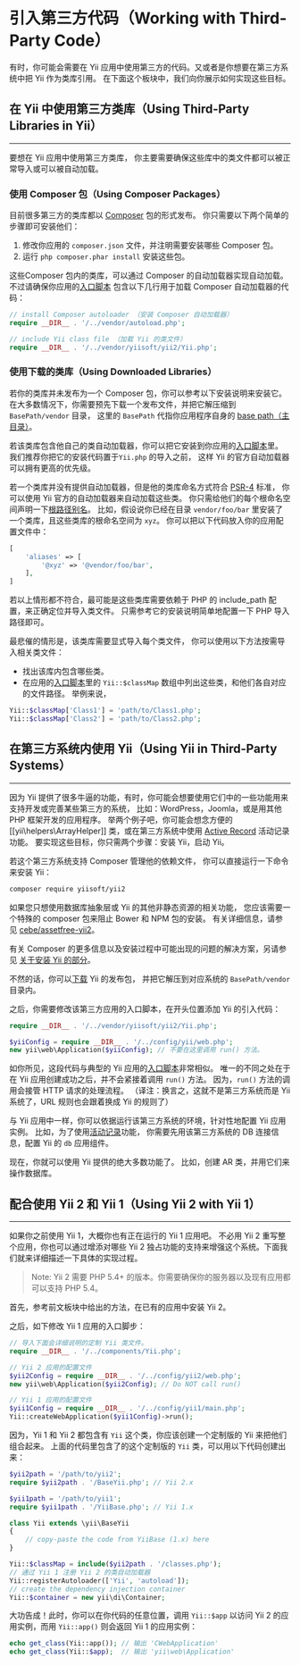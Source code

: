 引入第三方代码（Working with Third-Party Code）
=============================================

有时，你可能会需要在 Yii 应用中使用第三方的代码。又或者是你想要在第三方系统中把 Yii 作为类库引用。
在下面这个板块中，我们向你展示如何实现这些目标。


## 在 Yii 中使用第三方类库（Using Third-Party Libraries in Yii） <span id="using-libs-in-yii"></span>
--------------------------------------------------------------

要想在 Yii 应用中使用第三方类库，
你主要需要确保这些库中的类文件都可以被正常导入或可以被自动加载。

### 使用 Composer 包（Using Composer Packages） <span id="using-composer-packages"></span>

目前很多第三方的类库都以 [Composer](https://getcomposer.org/) 包的形式发布。
你只需要以下两个简单的步骤即可安装他们：

1. 修改你应用的 `composer.json` 文件，并注明需要安装哪些 Composer 包。
2. 运行 `php composer.phar install` 安装这些包。

这些Composer 包内的类库，可以通过 Composer 的自动加载器实现自动加载。
不过请确保你应用的[入口脚本](structure-entry-scripts.md)
包含以下几行用于加载 Composer 自动加载器的代码：

```php
// install Composer autoloader （安装 Composer 自动加载器）
require __DIR__ . '/../vendor/autoload.php';

// include Yii class file （加载 Yii 的类文件）
require __DIR__ . '/../vendor/yiisoft/yii2/Yii.php';
```

### 使用下载的类库（Using Downloaded Libraries） <span id="using-downloaded-libs"></span>

若你的类库并未发布为一个 Composer 包，你可以参考以下安装说明来安装它。
在大多数情况下，你需要预先下载一个发布文件，并把它解压缩到`BasePath/vendor` 目录，
这里的 `BasePath` 代指你应用程序自身的 [base path（主目录）](structure-applications.md#basePath)。

若该类库包含他自己的类自动加载器，你可以把它安装到你应用的[入口脚本](structure-entry-scripts.md)里。
我们推荐你把它的安装代码置于`Yii.php` 的导入之前，
这样 Yii 的官方自动加载器可以拥有更高的优先级。

若一个类库并没有提供自动加载器，但是他的类库命名方式符合 [PSR-4](http://www.php-fig.org/psr/psr-4/) 标准，
你可以使用 Yii 官方的自动加载器来自动加载这些类。
你只需给他们的每个根命名空间声明一下[根路径别名](concept-aliases.md#defining-aliases)。
比如，假设说你已经在目录 `vendor/foo/bar` 里安装了一个类库，且这些类库的根命名空间为 `xyz`。
你可以把以下代码放入你的应用配置文件中：

```php
[
    'aliases' => [
        '@xyz' => '@vendor/foo/bar',
    ],
]
```

若以上情形都不符合，最可能是这些类库需要依赖于 PHP 的 include_path 配置，来正确定位并导入类文件。
只需参考它的安装说明简单地配置一下 PHP 导入路径即可。

最悲催的情形是，该类库需要显式导入每个类文件，
你可以使用以下方法按需导入相关类文件：

* 找出该库内包含哪些类。
* 在应用的[入口脚本](structure-entry-scripts.md)里的 `Yii::$classMap` 数组中列出这些类，和他们各自对应的文件路径。
  举例来说，
```php
Yii::$classMap['Class1'] = 'path/to/Class1.php';
Yii::$classMap['Class2'] = 'path/to/Class2.php';
```


## 在第三方系统内使用 Yii（Using Yii in Third-Party Systems） <span id="using-yii-in-others"></span>
-----------------------------------------------------------

因为 Yii 提供了很多牛逼的功能，有时，你可能会想要使用它们中的一些功能用来支持开发或完善某些第三方的系统，
比如：WordPress，Joomla，或是用其他 PHP 框架开发的应用程序。
举两个例子吧，你可能会想念方便的 [[yii\helpers\ArrayHelper]] 类，或在第三方系统中使用
[Active Record](db-active-record.md) 活动记录功能。
要实现这些目标，你只需两个步骤：安装 Yii，启动 Yii。

若这个第三方系统支持 Composer 管理他的依赖文件，
你可以直接运行一下命令来安装 Yii：

```bash
composer require yiisoft/yii2
```

如果您只想使用数据库抽象层或 Yii 的其他非静态资源的相关功能，
您应该需要一个特殊的 composer 包来阻止 Bower 和 NPM 包的安装。
有关详细信息，请参见 [cebe/assetfree-yii2](https://github.com/cebe/assetfree-yii2)。

有关 Composer 的更多信息以及安装过程中可能出现的问题的解决方案，另请参见
[关于安装 Yii 的部分](start-installation.md#installing-via-composer)。

不然的话，你可以[下载](http://www.yiiframework.com/download/) Yii 的发布包，
并把它解压到对应系统的 `BasePath/vendor` 目录内。

之后，你需要修改该第三方应用的入口脚本，在开头位置添加 Yii 的引入代码：

```php
require __DIR__ . '/../vendor/yiisoft/yii2/Yii.php';

$yiiConfig = require __DIR__ . '/../config/yii/web.php';
new yii\web\Application($yiiConfig); // 不要在这里调用 run() 方法。
```

如你所见，这段代码与典型的 Yii 应用的[入口脚本](structure-entry-scripts.md)非常相似。
唯一的不同之处在于在 Yii 应用创建成功之后，并不会紧接着调用 `run()` 方法。
因为，`run()` 方法的调用会接管 HTTP 请求的处理流程。
（译注：换言之，这就不是第三方系统而是 Yii 系统了，URL 规则也会跟着换成 Yii 的规则了）

与 Yii 应用中一样，你可以依据运行该第三方系统的环境，针对性地配置 Yii 应用实例。
比如，为了使用[活动记录](db-active-record.md)功能，
你需要先用该第三方系统的 DB 连接信息，配置 Yii 的 `db` 应用组件。

现在，你就可以使用 Yii 提供的绝大多数功能了。
比如，创建 AR 类，并用它们来操作数据库。


## 配合使用 Yii 2 和 Yii 1（Using Yii 2 with Yii 1） <span id="using-both-yii2-yii1"></span>
--------------------------------------------------

如果你之前使用 Yii 1，大概你也有正在运行的 Yii 1 应用吧。
不必用 Yii 2 重写整个应用，你也可以通过增添对哪些
Yii 2 独占功能的支持来增强这个系统。下面我们就来详细描述一下具体的实现过程。

> Note: Yii 2 需要 PHP 5.4+ 的版本。你需要确保你的服务器以及现有应用都
> 可以支持 PHP 5.4。

首先，参考前文板块中给出的方法，在已有的应用中安装 Yii 2。

之后，如下修改 Yii 1 应用的入口脚步：

```php
// 导入下面会详细说明的定制 Yii 类文件。
require __DIR__ . '/../components/Yii.php';

// Yii 2 应用的配置文件
$yii2Config = require __DIR__ . '/../config/yii2/web.php';
new yii\web\Application($yii2Config); // Do NOT call run()

// Yii 1 应用的配置文件
$yii1Config = require __DIR__ . '/../config/yii1/main.php';
Yii::createWebApplication($yii1Config)->run();
```

因为，Yii 1 和 Yii 2 都包含有 `Yii` 这个类，你应该创建一个定制版的 Yii 来把他们组合起来。
上面的代码里包含了的这个定制版的 `Yii` 类，可以用以下代码创建出来：

```php
$yii2path = '/path/to/yii2';
require $yii2path . '/BaseYii.php'; // Yii 2.x

$yii1path = '/path/to/yii1';
require $yii1path . '/YiiBase.php'; // Yii 1.x

class Yii extends \yii\BaseYii
{
    // copy-paste the code from YiiBase (1.x) here
}

Yii::$classMap = include($yii2path . '/classes.php');
// 通过 Yii 1 注册 Yii 2 的类自动加载器
Yii::registerAutoloader(['Yii', 'autoload']);
// create the dependency injection container
Yii::$container = new yii\di\Container;
```

大功告成！此时，你可以在你代码的任意位置，调用 `Yii::$app` 以访问 Yii 2 的应用实例，而用
`Yii::app()` 则会返回 Yii 1 的应用实例：

```php
echo get_class(Yii::app()); // 输出 'CWebApplication'
echo get_class(Yii::$app);  // 输出 'yii\web\Application'
```
